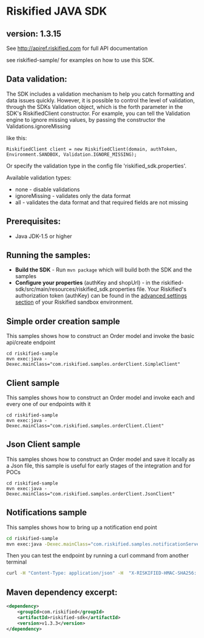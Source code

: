 Riskified JAVA SDK
=================

version: 1.3.15
------------------

See http://apiref.riskified.com for full API documentation 

see riskified-sample/ for examples on how to use this SDK. 

Data validation:
---------------
The SDK includes a validation mechanism to help you catch formatting and data issues quickly.
However, it is possible to control the level of validation, through the SDKs Validation object,
which is the forth parameter in the SDK's RiskifiedClient constructor.
For example, you can tell the Validation engine to ignore missing values, by passing the constructor the
Validations.ignoreMissing

like this:
```
RiskifiedClient client = new RiskifiedClient(domain, authToken, Environment.SANDBOX, Validation.IGNORE_MISSING);
```
Or specify the validation type in the config file 'riskified_sdk.properties'.

Available validation types: 
*	none - disable validations
*	ignoreMissing - validates only the data format
*	all - validates the data format and that required fields are not missing


Prerequisites:
---------------
*	Java JDK-1.5 or higher

Running the samples:
--------------------------
* **Build the SDK** - Run `mvn package` which will build both the SDK and the samples
* **Configure your properties** (authKey and shopUrl) - in the riskified-sdk/src/main/resources/riskified_sdk.properties file. 
	Your Riskified's authorization token (authKey) can be found in the [advanced settings section](https://sandbox.riskified.com/main/settings/advanced) of your Riskified sandbox environment.

## Simple order creation sample
This samples shows how to construct an Order model and invoke the basic api/create endpoint

```
cd riskified-sample
mvn exec:java -Dexec.mainClass="com.riskified.samples.orderClient.SimpleClient"
```

## Client sample
This samples shows how to construct an Order model and invoke each and every one of our endpoints with it

```
cd riskified-sample
mvn exec:java -Dexec.mainClass="com.riskified.samples.orderClient.Client"
```

## Json Client sample

This samples shows how to construct an Order model and save it locally as a Json file, this sample is useful for early stages of the integration and for POCs

```
cd riskified-sample
mvn exec:java -Dexec.mainClass="com.riskified.samples.orderClient.JsonClient"
```

## Notifications sample

This samples shows how to bring up a notification end point

```sh
cd riskified-sample
mvn exec:java -Dexec.mainClass="com.riskified.samples.notificationServer.servlet.SampleServer"
```
Then you can test the endpoint by running a curl command from another terminal

```sh
curl -H "Content-Type: application/json" -H  "X-RISKIFIED-HMAC-SHA256: 071ef80d5790011d2f111479b75eed15e907432a4523defb4e627c6725d3b6b3" -X POST -d '{"order":{"id":"123","status":"approved","old_status":"submitted","description":"Approved by Riskified"}}' http://localhost:8080
```

## Maven dependency excerpt:

```xml
<dependency>
    <groupId>com.riskified</groupId>
    <artifactId>riskified-sdk</artifactId>
    <version>v1.3.3</version>
</dependency>
```


